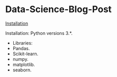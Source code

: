 # Data-Science-Blog-Post

[Installation](#installation)

Installation:
Python versions 3.*.
- Libraries:
- Pandas.
- Scikit-learn.
- numpy.
- matplotlib.
- seaborn.
